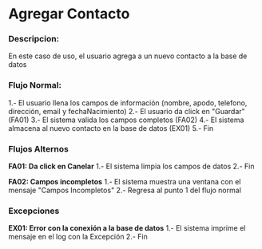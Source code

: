 # Agregar Contacto
### Descripcion:
En este caso de uso, el usuario agrega a un nuevo contacto a la base de datos
### Flujo Normal:
1.- El usuario llena los campos de información (nombre, apodo, telefono, dirección, email y fechaNacimiento)
2.- El usuario da click en "Guardar" (FA01) 
3.- El sistema valida los campos completos (FA02)
4.- El sistema almacena al nuevo contacto en la base de datos (EX01)
5.- Fin

### Flujos Alternos
**FA01: Da click en Canelar**
1.- El sistema limpia los campos de datos
2.- Fin

**FA02: Campos incompletos**
1.- El sistema muestra una ventana con el mensaje "Campos Incompletos"
2.- Regresa al punto 1 del flujo normal

### Excepciones
**EX01: Error con la conexión a la base de datos**
1.- El sistema imprime el mensaje en el log con la Excepción
2.- Fin